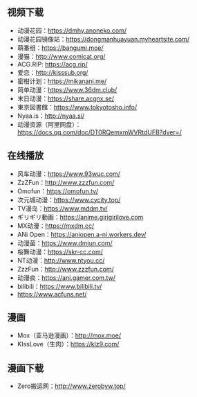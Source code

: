 ## 视频下载
+ 动漫花园：https://dmhy.anoneko.com/
+ 动漫花园镜像站：https://dongmanhuayuan.myheartsite.com/
+ 萌番组：https://bangumi.moe/
+ 漫猫：http://www.comicat.org/
+ ACG.RIP: https://acg.rip/
+ 爱恋：http://kisssub.org/
+ 密柑计划：https://mikanani.me/
+ 简单动漫：https://www.36dm.club/
+ 末日动漫：https://share.acgnx.se/
+ 東京図書館：https://www.tokyotosho.info/
+ Nyaa.is：http://nyaa.si/
+ 动漫资源（阿里网盘）： https://docs.qq.com/doc/DT0RQemxmWVRtdUFB?dver=/
## 在线播放
+ 风车动漫：https://www.93wuc.com/
+ ZzZFun：http://www.zzzfun.com/
+ Omofun：https://omofun.tv/
+ 次元城动漫：https://www.cycity.top/
+ TV漫岛：https://www.mddm.tv/
+ ギリギリ動画：https://anime.girigirilove.com
+ MX动漫：https://mxdm.cc/
+ ANi Open：https://aniopen.a-ni.workers.dev/
+ 动漫菌：https://www.dmjun.com/
+ 桜舞动漫：https://skr-cc.com/
+ NT动漫：http://www.ntyou.cc/
+ ZzzFun：http://www.zzzfun.com/
+ 动漫疯：https://ani.gamer.com.tw/
+ bilibili：https://www.bilibili.tv/
+ https://www.acfuns.net/
## 漫画
+ Mox（亚马逊漫画）：http://mox.moe/
+ KIssLove（生肉）：https://klz9.com/
## 漫画下载
+ Zero搬运网：http://www.zerobyw.top/
